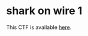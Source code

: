 # shark on wire 1

This CTF is available [here](https://play.picoctf.org/practice/challenge/30?category=4&page=1&solved=1).
